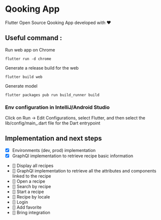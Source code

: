 # Qooking App
Flutter Open Source Qooking App developed with ❤

## Useful command :
Run web app on Chrome
```
flutter run -d chrome
```
Generate a release build for the web
```
flutter build web
```
Generate model
```
flutter packages pub run build_runner build
```

### Env configuration in IntelliJ/Android Studio
Click on Run -> Edit Configurations, select Flutter, and then select the lib/config/main_<environement>.dart file for the Dart entrypoint

## Implementation and next steps
- [x] Environments (dev, prod) implementation
- [x] GraphQl implementation to retrieve recipe basic information
- [] Display all recipes
- [] GraphQl implementation to retrieve all the attributes and components linked to the recipe
- [] Open a recipe
- [] Search by recipe
- [] Start a recipe
- [] Recipe by locale
- [] Login
- [] Add favorite
- [] Bring integration

